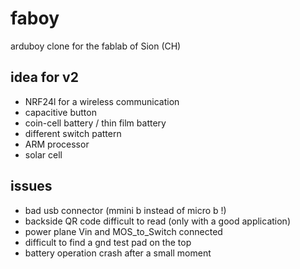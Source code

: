 # faboy
arduboy clone for the fablab of Sion (CH)

## idea for v2 
  * NRF24l for a wireless communication
  * capacitive button
  * coin-cell battery / thin film battery 
  * different switch pattern
  * ARM processor 
  * solar cell

## issues 
  * bad usb connector (mmini b instead of micro b !)
  * backside QR code difficult to read (only with a good application)
  * power plane Vin and MOS_to_Switch connected
  * difficult to find a gnd test pad on the top 
  * battery operation crash after a small moment
